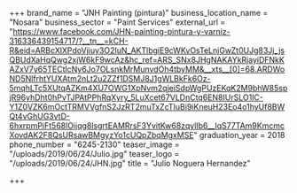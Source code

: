 +++
brand_name = "JNH Painting (pintura)"
business_location_name = "Nosara"
business_sector = "Paint Services"
external_url = "https://www.facebook.com/JHN-painting-pintura-y-varniz-316336439154717/?__tn__=kCH-R&eid=ARBcXlXPdoVjiuy3O2IuN_AKTlbgiE9cWKvOsTeLnjGwZt0UJg83Jj_jsQBUdXaHqQwg2xjW6kF9wcAz&hc_ref=ARS_SNx8JHgNAKAYkRjayiDFNkKAZxV7y65TECtlcNy6Jo7OLsnkMrMunvdOh4tbyMM&__xts__[0]=68.ARDWoND5NlfrhtYUXAtm2nLt2u2ZZf1DSMJ8J1gWLBkFk6Oz-5mqhLTc5XUtqAZKm4XU7OWG1XpNvm2qjeiSdpWgPUzEKqK2M9bhW85spjR96yhDht0hPvTJPAtPPhRqXyry_5LuXcet67VLDnCtq6EN8IUrSLO1IC-Y1Z0VZK6mOctTRMVVgfnS2JzRT2muTxZcTIuBi9iKneuH23Eo4o1hyUf8BWQt4vGhUG3vtD-6hxrpmPiFt568lOijqg8lsgrtEAMRrsF3YvitKw68zqylIb6__IqS77TAm9KmcmcXovdAK2F8QsURsawBMgyzYo1cUQpZbqMgxMSE"
graduation_year = 2018
phone_number = "6245-2130"
teaser_image = "/uploads/2019/06/24/Julio.jpg"
teaser_logo = "/uploads/2019/06/24/JHN.jpg"
title = "Julio Noguera Hernandez"

+++
